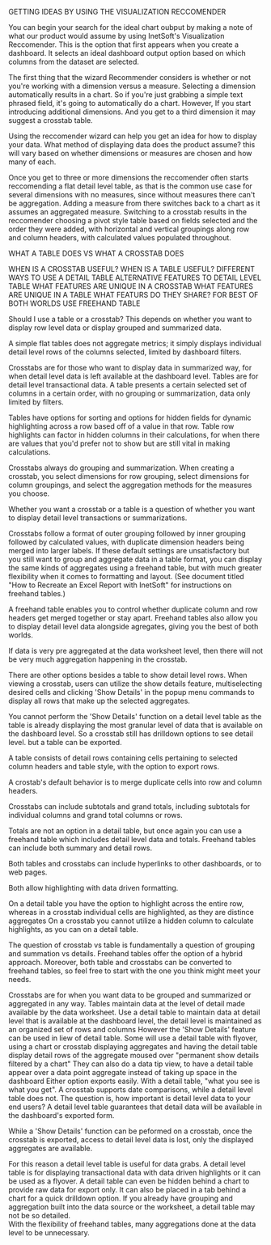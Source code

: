 GETTING IDEAS BY USING THE VISUALIZATION RECCOMENDER

 You can begin your search for the ideal chart oubput by making a note of what our product would assume by using InetSoft's Visualization Reccomender. This is the option that first appears when you create a dashboard. It selects an ideal dashboard output option based on which columns from the dataset are selected. 
 
 The first thing that the wizard Recommender considers is whether or not you're working with a dimension versus a measure. Selecting a dimension automatically results in a chart. So if you're just grabbing a simple text phrased field, it's going to automatically do a chart. However, If you start introducing additional dimensions. And you get to a third dimension it may suggest a crosstab table.

 Using the reccomender wizard can help you get an idea for how to display your data. What method of displaying data does the product assume? this will vary based on whether dimensions or measures are chosen and how many of each.

Once you get to three or more dimensions the reccomender often starts reccomending a flat detail level table, as that is the common use case for several dimensions with no measures, since without measures there can't be aggregation. Adding a measure from there switches back to a chart as it assumes an aggregated measure.
Switching to a crosstab results in the reccomender choosing a pivot style table based on fields selected and the order they were added, 
with horizontal and vertical groupings along row and column headers, with calculated values populated throughout.

WHAT A TABLE DOES VS WHAT A CROSSTAB DOES


WHEN IS A CROSSTAB USEFUL?
WHEN IS A TABLE USEFUL?
DIFFERENT WAYS TO USE A DETAIL TABLE
ALTERNATIVE FEATURES TO DETAIL LEVEL TABLE
WHAT FEATURES ARE UNIQUE IN A CROSSTAB
WHAT FEATURES ARE UNIQUE IN A TABLE
WHAT FEATURS DO THEY SHARE?
FOR BEST OF BOTH WORLDS USE FREEHAND TABLE








Should I use a table or a crosstab? This depends on whether you want to display row level data or display grouped and summarized data.



A simple flat tables does not aggregate metrics; it simply displays individual detail level rows of the columns selected, limited by dashboard filters.



Crosstabs are for those who want to display data in summarized way, for when detail level data is left available at the dashboard level.
Tables are for detail level transactional data. A table presents a certain selected set of columns in a certain order, with no grouping or summarization, data only limited by filters.

Tables have options for sorting and options for hidden fields for dynamic highlighting across a row based off of a value in that row. Table row highlights can factor in hidden columns in their calculations, for when there are values that you'd prefer not to show but are still vital in making calculations.

Crosstabs always do grouping and summarization. When creating a crosstab, you select dimensions for row grouping, select dimensions for column groupings, and select the aggregation methods for the measures you choose.

Whether you want a crosstab or a table is a question of whether you want to display detail level transactions or summarizations.

Crosstabs follow a format of outer grouping followed by inner grouping  followed by calculated values,  with duplicate dimension headers being merged into larger labels. If these default settings are unsatisfactory but you still want to group and aggregate data in a table format, you can display the same kinds of aggregates using a freehand table, but with much greater flexibility when it comes to formatting and layout. (See document titled "How to Recreate an Excel Report with InetSoft" for instructions on freehand tables.)

A freehand table enables you to control whether duplicate column and row headers get merged together or stay apart. Freehand tables also allow you to display detail level data alongside agregates, giving you the best of both worlds. 

If data is very pre aggregated at the data worksheet level, then there will not be very much aggregation happening in the crosstab.

There are other options besides a table to show detail level rows. When viewing a crosstab, users can utilize the show details feature, multiselecting desired cells and clicking 'Show Details' in the popup menu commands to  display all rows that make up the selected aggregates.

You cannot perform the 'Show Details' function on a detail level table as the table is already displaying the most granular level of data that is available on the dashboard level. So a crosstab still has drilldown options to see detail level. but a table can be exported.

A table consists of detail rows containing cells pertaining to selected column headers and table style, with the option to export rows.

A crostab's default behavior is to merge  duplicate cells into  row and column headers.

Crosstabs can include subtotals and grand totals, including subtotals for individual columns and grand total columns or rows.


Totals are not an option in a detail table, but once again you can use a freehand table which includes detail level data and totals. Freehand tables can include both summary and detail rows.

Both tables and crosstabs can include hyperlinks to other dashboards, or to web pages.

Both allow highlighting with data driven formatting.

On a detail table you have the option to highlight across the entire row, whereas in a crosstab individual cells are highlighted, as they are distince aggregates
On a crosstab you cannot utilize a hidden column to calculate highlights, as you can on a detail table.

The question of crosstab vs table is fundamentally a question of grouping and summation vs details. Freehand tables offer the option of a hybrid approach. Moreover, both table and crosstabs can be converted to freehand tables, so feel free to start with the one you think might meet your needs.

Crosstabs are for when you want data to be grouped and summarized or aggregated in any way.
Tables maintain data at the level of detail made available by the data worksheet.
Use a detail table  to maintain data at detail level that is available at the dashboard level, the detail level is maintained as an organized set of rows and columns
However the 'Show Details' feature can be used in liew of detail table.
Some will use a detail table with flyover, using a chart or crosstab displaying aggregates and having the detail table display detail rows of the aggregate moused over "permanent show details filtered by a chart"
They can also do a data tip view, to have a detail table appear over a data point aggregate instead of taking up space in the dashboard
Either option exports easily.
With a detail table,  "what you see is what you get".
A crosstab supports date comparisons, while a detail level table does not.
The question is, how important is detail level data to your end users? A detail level table guarantees that detail data will be available in the dashboard's exported form.

While a 'Show Details' function can be peformed on a crosstab, once the crosstab is exported, access to detail level data is lost, only the displayed aggregates are available.

For this reason a detail level table is useful for data grabs.
A detail level table is for displaying transactional data with data driven highlights or it can be used as a flyover.
A detail table can even be hidden behind a chart to provide raw data for export only. It can also be placed in a tab behind a chart for a quick drilldown option.
If you already have grouping and aggregation built into the data source or the worksheet, a detail table may not be so detailed.  
With the flexibility of freehand tables, many aggregations done at the data level to be unnecessary.
